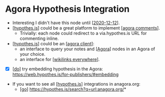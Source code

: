 # Agora Hypothesis Integration

- Interesting I didn't have this node until [[2020-12-12]].
- [[hypothes.is]] could be a great platform to implement [[agora comments]].
  - Trivially: each node could redirect to a via.hypothes.is URL for commenting inline.
- [[hypothes.is]] could be an [[agora client]]:
  - an interface to query your notes and [[Agora]] nodes in an Agora of your choice.
  - an interface for [[wikilinks everywhere]].
- [x] [[do]] try embedding hypothesis in the Agora: https://web.hypothes.is/for-publishers/#embedding
- If you want to see all [[hypothes.is]] integrations in anagora.org: 
  - [[go]] https://hypothes.is/search?q=url:anagora.org/*


[//begin]: # "Autogenerated link references for markdown compatibility"
[2020-12-12]: journal/2020-12-12 "2020-12-12"
[hypothes.is]: hypothesis "Hypothesis"
[agora comments]: agora-comments "Agora Comments"
[agora client]: agora-client "Agora Client"
[Agora]: agora "Agora"
[wikilinks everywhere]: wikilinks-everywhere "Wikilinks Everywhere"
[do]: do "Do"
[go]: go "Go"
[//end]: # "Autogenerated link references"
